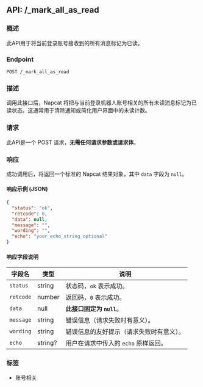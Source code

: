 ## API: /_mark_all_as_read

### 概述

此API用于将当前登录账号接收到的所有消息标记为已读。

### Endpoint

`POST /_mark_all_as_read`

### 描述

调用此接口后，Napcat 将把与当前登录机器人账号相关的所有未读消息标记为已读状态。这通常用于清除通知或简化用户界面中的未读计数。

### 请求

此API是一个 POST 请求，**无需任何请求参数或请求体**。

### 响应

成功调用后，将返回一个标准的 Napcat 结果对象，其中 `data` 字段为 `null`。

#### 响应示例 (JSON)

```json
{
  "status": "ok",
  "retcode": 0,
  "data": null,
  "message": "",
  "wording": "",
  "echo": "your_echo_string_optional"
}
```

#### 响应字段说明

| 字段名   | 类型    | 说明                                   |
| -------- | ------- | -------------------------------------- |
| `status` | string  | 状态码，`ok` 表示成功。                |
| `retcode`| number  | 返回码，`0` 表示成功。                 |
| `data`   | null    | **此接口固定为 `null`**。              |
| `message`| string  | 错误信息（请求失败时有意义）。         |
| `wording`| string  | 错误信息的友好提示（请求失败时有意义）。 |
| `echo`   | string? | 用户在请求中传入的 `echo` 原样返回。   |

### 标签

*   账号相关
